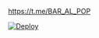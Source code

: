 https://t.me/BAR_AL_POP

[![Deploy](https://www.herokucdn.com/deploy/button.svg)](https://heroku.com/deploy?template=https://github.com/newproject23/ALPOP)
